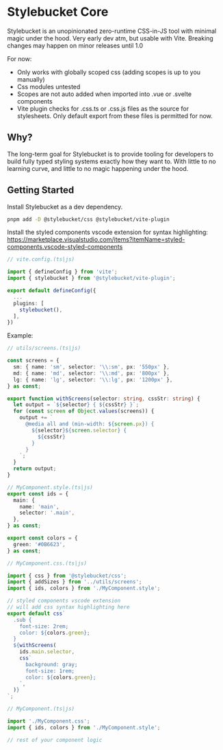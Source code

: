 # Stylebucket Core

Stylebucket is an unopinionated zero-runtime CSS-in-JS tool with minimal magic under the hood.
Very early dev atm, but usable with Vite. Breaking changes may happen on minor releases until 1.0

For now:

- Only works with globally scoped css (adding scopes is up to you manually)
- Css modules untested
- Scopes are not auto added when imported into .vue or .svelte components
- Vite plugin checks for .css.ts or .css.js files as the source for stylesheets. Only default export
  from these files is permitted for now.

## Why?

The long-term goal for Stylebucket is to provide tooling for developers to build fully typed styling systems
exactly how they want to. With little to no learning curve, and little to no magic happening under the hood.

## Getting Started

Install Stylebucket as a dev dependency.

```bash
pnpm add -D @stylebucket/css @stylebucket/vite-plugin
```

Install the styled components vscode extension for syntax highlighting:
https://marketplace.visualstudio.com/items?itemName=styled-components.vscode-styled-components

```typescript
// vite.config.(ts|js)

import { defineConfig } from 'vite';
import { stylebucket } from '@stylebucket/vite-plugin';

export default defineConfig({
  ...
  plugins: [
    stylebucket(),
  ],
})
```

Example:

```typescript
// utils/screens.(ts|js)

const screens = {
  sm: { name: 'sm', selector: '\\:sm', px: '550px' },
  md: { name: 'md', selector: '\\:md', px: '800px' },
  lg: { name: 'lg', selector: '\\:lg', px: '1200px' },
} as const;

export function withScreens(selector: string, cssStr: string) {
  let output = `${selector} { ${cssStr} }`;
  for (const screen of Object.values(screens)) {
    output += `
      @media all and (min-width: ${screen.px}) {
        ${selector}${screen.selector} {
          ${cssStr}
        }
      }
    `;
  }
  return output;
}
```

```typescript
// MyComponent.style.(ts|js)
export const ids = {
  main: {
    name: 'main',
    selector: '.main',
  },
} as const;

export const colors = {
  green: '#0B6623',
} as const;
```

```typescript
// MyComponent.css.(ts|js)

import { css } from '@stylebucket/css';
import { addSizes } from '../utils/screens';
import { ids, colors } from './MyComponent.style';

// styled components vscode extension
// will add css syntax highlighting here
export default css`
  .sub {
    font-size: 2rem;
    color: ${colors.green};
  }
  ${withScreens(
    ids.main.selector,
    css`
      background: gray;
      font-size: 1rem;
      color: ${colors.green};
    `,
  )}
`;
```

```typescript
// MyComponent.(ts|js)

import './MyComponent.css';
import { ids, colors } from './MyComponent.style';

// rest of your component logic
```

